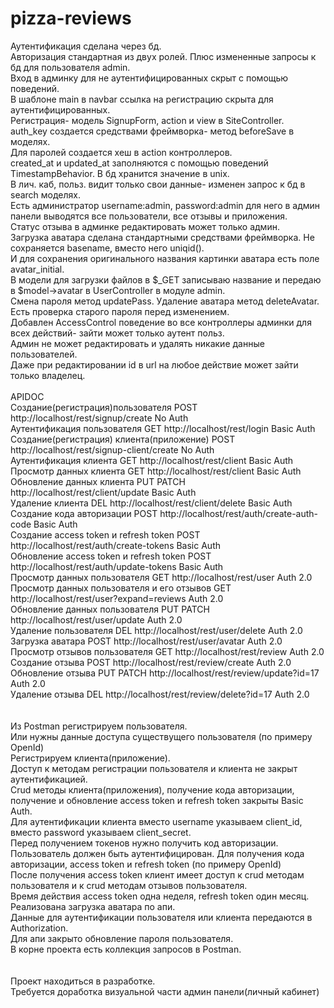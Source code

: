 # pizza-reviews <br> 
Аутентификация сделана через бд. <br> 
Авторизация стандартная из двух ролей. Плюс измененные запросы к бд для пользователя admin. <br> 
Вход в админку для не аутентифицированных скрыт с помощью поведений. <br> 
В шаблоне main в navbar ссылка на регистрацию скрыта для аутентифицированных. <br> 
Регистрация- модель SignupForm, action и view в SiteController. <br> 
auth_key создается средствами фреймворка- метод beforeSave в моделях. <br> 
Для паролей создается хеш в action контроллеров. <br> 
created_at и updated_at заполняются с помощью поведений TimestampBehavior. В бд хранится значение в unix. <br> 
В лич. каб, польз. видит только свои данные- изменен запрос к бд в search моделях. <br> 
Есть администратор username:admin, password:admin для него в админ панели выводятся все пользователи, все отзывы и приложения. <br> 
Статус отзыва в админке редактировать может только админ. <br> 
Загрузка аватара сделана стандартными средствами фреймворка. Не сохраняется basename, вместо него uniqid(). <br> 
И для сохранения оригинального названия картинки аватара есть поле avatar_initial. <br> 
В модели для загрузки файлов в $_GET записываю название и передаю в $model->avatar в UserController в модуле admin. <br> 
Смена пароля метод updatePass. Удаление аватара метод deleteAvatar. <br> 
Есть проверка старого пароля перед изменением. <br> 
Добавлен AccessControl поведение во все контроллеры админки для всех действий- зайти может только аутент польз. <br> 
Админ не может редактировать и удалять никакие данные пользователей. <br> 
Даже при редактировании id в url на любое действие может зайти только владелец. <br> 
<br>
APIDOC
<br>
Создание(регистрация)пользователя                  POST http://localhost/rest/signup/create              No Auth <br> 
Аутентификация пользователя                        GET http://localhost/rest/login                       Basic Auth <br> 
Создание(регистрация) клиента(приложение)          POST http://localhost/rest/signup-client/create       No Auth <br> 
Аутентификация клиента                             GET http://localhost/rest/client                      Basic Auth <br> 
Просмотр данных клиента                            GET http://localhost/rest/client                      Basic Auth <br> 
Обновление данных клиента                          PUT PATCH http://localhost/rest/client/update         Basic Auth <br> 
Удаление клиента                                   DEL http://localhost/rest/client/delete               Basic Auth <br> 
Создание кода авторизации                          POST http://localhost/rest/auth/create-auth-code      Basic Auth <br> 
Создание access token и refresh token              POST http://localhost/rest/auth/create-tokens         Basic Auth <br> 
Обновление access token и refresh token            POST http://localhost/rest/auth/update-tokens         Basic Auth <br> 
Просмотр данных пользователя                       GET http://localhost/rest/user                        Auth 2.0 <br> 
Просмотр данных пользователя и его отзывов         GET http://localhost/rest/user?expand=reviews         Auth 2.0 <br> 
Обновление данных пользователя                     PUT PATCH http://localhost/rest/user/update           Auth 2.0 <br> 
Удаление пользователя                              DEL http://localhost/rest/user/delete                 Auth 2.0 <br> 
Загрузка аватара                                   POST http://localhost/rest/user/avatar                Auth 2.0 <br> 
Просмотр отзывов пользователя                      GET http://localhost/rest/review                      Auth 2.0 <br> 
Создание отзыва                                    POST http://localhost/rest/review/create              Auth 2.0 <br> 
Обновление отзыва                                  PUT PATCH http://localhost/rest/review/update?id=17   Auth 2.0 <br> 
Удаление отзыва                                    DEL http://localhost/rest/review/delete?id=17         Auth 2.0 <br> 
<br><br> 
Из Postman регистрируем пользователя. <br> 
Или нужны данные доступа существущего пользователя (по примеру OpenId) <br> 
Регистрируем клиента(приложение). <br> 
Доступ к методам регистрации пользователя и клиента не закрыт аутентификацией. <br> 
Crud методы клиента(приложения), получение кода авторизации, получение и обновление access token и refresh token закрыты Basic Auth. <br> 
Для аутентификации клиента вместо username указываем client_id, вместо password указываем client_secret. <br> 
Перед получением токенов нужно получить код авторизации. <br> 
Пользователь должен быть аутентифицирован. Для получения кода авторизации, access token и refresh token (по примеру OpenId) <br> 
После получения access token клиент имеет доступ к crud методам пользователя и к crud методам отзывов пользователя. <br> 
Время действия access token одна неделя, refresh token один месяц. <br> 
Реализована загрузка аватара по апи. <br> 
Данные для аутентификации пользователя или клиента передаются в Authorization. <br> 
Для апи закрыто обновление пароля пользователя. <br> 
В корне проекта есть коллекция запросов в Postman. <br> 
<br><br> 
Проект находиться в разработке. <br> 
Требуется доработка визуальной части админ панели(личный кабинет) <br> 
